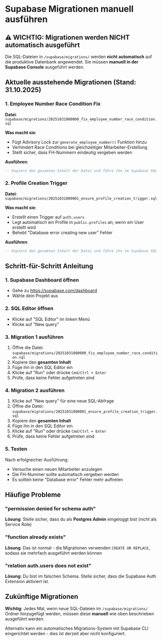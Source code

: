 # Supabase Migrationen manuell ausführen

## ⚠️ WICHTIG: Migrationen werden NICHT automatisch ausgeführt

Die SQL-Dateien in `/supabase/migrations/` werden **nicht automatisch** auf die produktive Datenbank angewendet. Sie müssen **manuell in der Supabase Console** ausgeführt werden.

## Aktuelle ausstehende Migrationen (Stand: 31.10.2025)

### 1. Employee Number Race Condition Fix
**Datei**: `supabase/migrations/20251031000000_fix_employee_number_race_condition.sql`

**Was macht sie**:
- Fügt Advisory Lock zur `generate_employee_number()` Funktion hinzu
- Verhindert Race Conditions bei gleichzeitiger Mitarbeiter-Erstellung
- Stellt sicher, dass FH-Nummern eindeutig vergeben werden

**Ausführen**:
```sql
-- Kopiere den gesamten Inhalt der Datei und führe ihn im Supabase SQL Editor aus
```

### 2. Profile Creation Trigger
**Datei**: `supabase/migrations/20251031000001_ensure_profile_creation_trigger.sql`

**Was macht sie**:
- Erstellt einen Trigger auf `auth.users`
- Legt automatisch ein Profile in `public.profiles` an, wenn ein User erstellt wird
- Behebt "Database error creating new user" Fehler

**Ausführen**:
```sql
-- Kopiere den gesamten Inhalt der Datei und führe ihn im Supabase SQL Editor aus
```

## Schritt-für-Schritt Anleitung

### 1. Supabase Dashboard öffnen
- Gehe zu https://supabase.com/dashboard
- Wähle dein Projekt aus

### 2. SQL Editor öffnen
- Klicke auf "SQL Editor" im linken Menü
- Klicke auf "New query"

### 3. Migration 1 ausführen
1. Öffne die Datei: `supabase/migrations/20251031000000_fix_employee_number_race_condition.sql`
2. Kopiere den **gesamten Inhalt**
3. Füge ihn in den SQL Editor ein
4. Klicke auf "Run" oder drücke `Cmd/Ctrl + Enter`
5. Prüfe, dass keine Fehler aufgetreten sind

### 4. Migration 2 ausführen
1. Klicke auf "New query" für eine neue SQL-Abfrage
2. Öffne die Datei: `supabase/migrations/20251031000001_ensure_profile_creation_trigger.sql`
3. Kopiere den **gesamten Inhalt**
4. Füge ihn in den SQL Editor ein
5. Klicke auf "Run" oder drücke `Cmd/Ctrl + Enter`
6. Prüfe, dass keine Fehler aufgetreten sind

### 5. Testen
Nach erfolgreicher Ausführung:
- Versuche einen neuen Mitarbeiter anzulegen
- Die FH-Nummer sollte automatisch vergeben werden
- Es sollten keine "Database error" Fehler mehr auftreten

## Häufige Probleme

### "permission denied for schema auth"
**Lösung**: Stelle sicher, dass du als **Postgres Admin** eingeloggt bist (nicht als Service Role)

### "function already exists"
**Lösung**: Das ist normal - die Migrationen verwenden `CREATE OR REPLACE`, sodass sie mehrfach ausgeführt werden können

### "relation auth.users does not exist"
**Lösung**: Du bist im falschen Schema. Stelle sicher, dass die Supabase Auth Extension aktiviert ist.

## Zukünftige Migrationen

**Wichtig**: Jedes Mal, wenn neue SQL-Dateien im `/supabase/migrations/` Ordner hinzugefügt werden, müssen diese **manuell** wie oben beschrieben ausgeführt werden.

Alternativ kann ein automatisches Migrations-System mit Supabase CLI eingerichtet werden - dies ist derzeit aber nicht konfiguriert.
